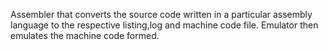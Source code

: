 Assembler that converts the source code written in a particular assembly language  to the respective listing,log and machine code file.
Emulator then emulates the machine code formed.
